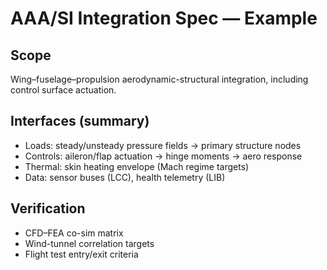 # AAA/SI Integration Spec — Example

## Scope
Wing–fuselage–propulsion aerodynamic-structural integration, including control surface actuation.

## Interfaces (summary)
- Loads: steady/unsteady pressure fields → primary structure nodes
- Controls: aileron/flap actuation → hinge moments → aero response
- Thermal: skin heating envelope (Mach regime targets)
- Data: sensor buses (LCC), health telemetry (LIB)

## Verification
- CFD–FEA co-sim matrix
- Wind-tunnel correlation targets
- Flight test entry/exit criteria
